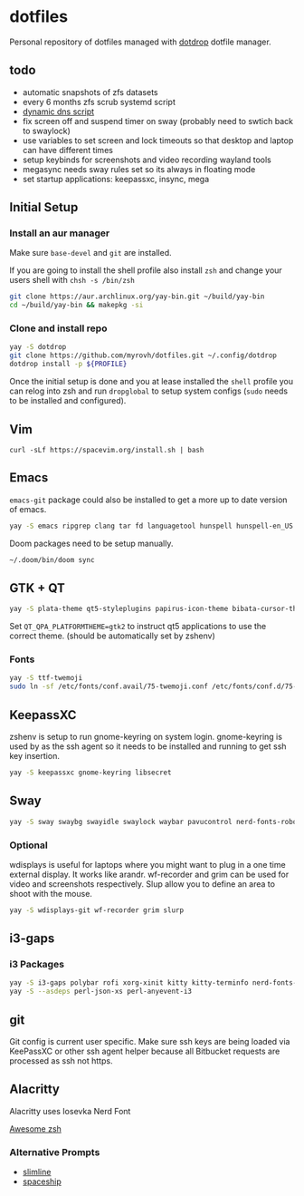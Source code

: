 # dotfiles

Personal repository of dotfiles managed with
[dotdrop](https://github.com/deadc0de6/dotdrop) dotfile manager.

## todo

- automatic snapshots of zfs datasets
- every 6 months zfs scrub systemd script
- [dynamic dns script](https://developer.dnsimple.com/ddns/)
- fix screen off and suspend timer on sway (probably need to swtich back to swaylock)
- use variables to set screen and lock timeouts so that desktop and laptop can have different times
- setup keybinds for screenshots and video recording wayland tools
- megasync needs sway rules set so its always in floating mode
- set startup applications: keepassxc, insync, mega

## Initial Setup

### Install an aur manager

Make sure `base-devel` and `git` are installed.

If you are going to install the shell profile also install `zsh` and change your users shell with `chsh -s /bin/zsh`

```sh
git clone https://aur.archlinux.org/yay-bin.git ~/build/yay-bin
cd ~/build/yay-bin && makepkg -si
```

### Clone and install repo

```sh
yay -S dotdrop
git clone https://github.com/myrovh/dotfiles.git ~/.config/dotdrop
dotdrop install -p ${PROFILE}
```

Once the initial setup is done and you at lease installed the `shell` profile you can relog into zsh and run `dropglobal` to setup system configs (`sudo` needs to be installed and configured).

## Vim

`curl -sLf https://spacevim.org/install.sh | bash`

## Emacs

`emacs-git` package could also be installed to get a more up to date version of emacs.

```sh
yay -S emacs ripgrep clang tar fd languagetool hunspell hunspell-en_US hunspell-en_AU
```

Doom packages need to be setup manually.

```sh
~/.doom/bin/doom sync
```

## GTK + QT

```sh
yay -S plata-theme qt5-styleplugins papirus-icon-theme bibata-cursor-theme gtk-engine-murrine roboto
```

Set `QT_QPA_PLATFORMTHEME=gtk2` to instruct qt5 applications to use the correct theme. (should be automatically set by zshenv)

### Fonts

```sh
yay -S ttf-twemoji
sudo ln -sf /etc/fonts/conf.avail/75-twemoji.conf /etc/fonts/conf.d/75-twemoji.conf`
```

## KeepassXC

zshenv is setup to run gnome-keyring on system login. gnome-keyring is used by as the ssh agent so it needs to be installed and running to get ssh key insertion.

```sh
yay -S keepassxc gnome-keyring libsecret
```

## Sway

```sh
yay -S sway swaybg swayidle swaylock waybar pavucontrol nerd-fonts-roboto-mono nerd-fonts-iosevka wofi pamixer azote redshift-wlr-gamma-control-git jq mako polkit-gnome alacritty qt5-wayland
```

### Optional

wdisplays is useful for laptops where you might want to plug in a one time external display. It works like arandr. wf-recorder and grim can be used for video and screenshots respectively. Slup allow you to define an area to shoot with the mouse.

```sh
yay -S wdisplays-git wf-recorder grim slurp
```

## i3-gaps

### i3 Packages

```sh
yay -S i3-gaps polybar rofi xorg-xinit kitty kitty-terminfo nerd-fonts-roboto-mono picom feh
yay -S --asdeps perl-json-xs perl-anyevent-i3
```

## git

Git config is current user specific. Make sure ssh keys are being loaded via KeePassXC or other ssh agent helper because all Bitbucket requests are processed as ssh not https.

## Alacritty

Alacritty uses Iosevka Nerd Font

[Awesome zsh](https://github.com/unixorn/awesome-zsh-plugins)

### Alternative Prompts

- [slimline](https://github.com/mgee/slimline)
- [spaceship](https://github.com/denysdovhan/spaceship-prompt)
